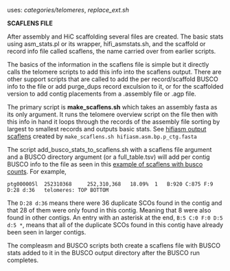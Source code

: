 uses: *categories/telomeres*, *replace_ext.sh*

**SCAFLENS FILE**

After assembly and HiC scaffolding several files are created.
The basic stats using asm_stats.pl or its wrapper, hifi_asmstats.sh, and
the scaffold or record info file called scaflens, the name carried over from earlier scripts.

The basics of the information in the scaflens file is simple but it directly calls the telomere scripts
to add this info into the scaflens output.
There are other support scripts that are called to add the per record/scaffold BUSCO info to the file
or add purge_dups record exculsion to it, or for the scaffolded version to add contig placements from
a .assembly file or .agp file.

The primary script is **make_scaflens.sh** which takes an assembly fasta as its only argument.
It runs the telomere overview script on the file then with this info in hand
it loops through the records of the assembly file sorting by largest to smallest records and
outputs basic stats. See [hifiasm output scaflens](example_1.md) created by ```make_scaflens.sh hifiasm.asm.bp.p_ctg.fasta```

The script add_busco_stats_to_scaflens.sh with a scaflens file argument and a BUSCO directory argument (or a full_table.tsv)
will add per contig BUSCO info to the file as seen in this [example of scaflens with busco counts](example_2.md).
For example,
```
ptg000005l	252310368	  252,310,368	18.09%	1	B:920 C:875 F:9 D:28 d:36	telomeres: TOP BOTTOM
```
The ```D:28 d:36``` means there were 36 duplicate SCOs found in the contig and that 28 of them were only found in this contig. Meaning that 8 were also found in other contigs.
An entry with an asterisk at the end, ```B:5 C:0 F:0 D:5 d:5 *```,
means that all of the duplicate SCOs found in this contig have already been seen in larger contigs.

The compleasm and BUSCO scripts both create a scaflens file with BUSCO stats added to it
in the BUSCO output directory after the BUSCO run completes.
